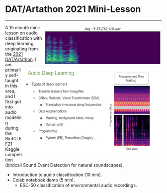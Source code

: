 # DAT/Artathon 2021 Mini-Lesson

---

<img src="esc50.gif" alt="ESC-50 clip preview" title="ESC-50 clip preview" align="right" />
<img src="slide-6.png" width = "450" height = "300" align="right" />



A 15 minute mini-lesson on audio classification with deep learning, originating from the [2021 DAT/Artathon](https://datartathon.com). I am primarily self-taught in this area, and I first got into audio modeling during the BirdCLEF21 Kaggle competition (birdcall Sound Event Detection for natural soundscapes).  

* Introduction to audio classification (10 min).
* Colab notebook demo (5 min). 
  * ESC-50 classification of environmental audio recordings.

